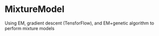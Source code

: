 # MixtureModel
Using EM, gradient descent (TensforFlow), and  EM+genetic algorithm to perform mixture models
